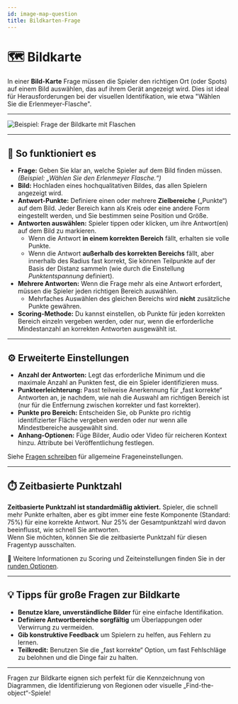 ```yaml
---
id: image-map-question
title: Bildkarten-Frage
---
```


# 🗺️ Bildkarte

In einer **Bild-Karte** Frage müssen die Spieler den richtigen Ort (oder Spots) auf einem Bild auswählen, das auf ihrem Gerät angezeigt wird. Dies ist ideal für Herausforderungen bei der visuellen Identifikation, wie etwa "Wählen Sie die Erlenmeyer-Flasche".

---

![Beispiel: Frage der Bildkarte mit Flaschen](/images/question-modes/image-map/image-map-example.png)

---

## 📝 So funktioniert es

- **Frage:** Geben Sie klar an, welche Spieler auf dem Bild finden müssen.\
  _(Beispiel: „Wählen Sie den Erlenmeyer Flasche.“)_
- **Bild:** Hochladen eines hochqualitativen Bildes, das allen Spielern angezeigt wird.
- **Antwort-Punkte:** Definiere einen oder mehrere **Zielbereiche** („Punkte“) auf dem Bild. Jeder Bereich kann als Kreis oder eine andere Form eingestellt werden, und Sie bestimmen seine Position und Größe.
- **Antworten auswählen:** Spieler tippen oder klicken, um ihre Antwort(en) auf dem Bild zu markieren.
  - Wenn die Antwort **in einem korrekten Bereich** fällt, erhalten sie volle Punkte.
  - Wenn die Antwort **außerhalb des korrekten Bereichs** fällt, aber innerhalb des Radius fast korrekt, Sie können Teilpunkte auf der Basis der Distanz sammeln (wie durch die Einstellung _Punktentspannung_ definiert).
- **Mehrere Antworten:** Wenn die Frage mehr als eine Antwort erfordert, müssen die Spieler jeden richtigen Bereich auswählen.
  - Mehrfaches Auswählen des gleichen Bereichs wird **nicht** zusätzliche Punkte gewähren.
- **Scoring-Methode:** Du kannst einstellen, ob Punkte für jeden korrekten Bereich einzeln vergeben werden, oder nur, wenn die erforderliche Mindestanzahl an korrekten Antworten ausgewählt ist.

---

## ⚙️ Erweiterte Einstellungen

- **Anzahl der Antworten:** Legt das erforderliche Minimum und die maximale Anzahl an Punkten fest, die ein Spieler identifizieren muss.
- **Punkteerleichterung:** Passt teilweise Anerkennung für „fast korrekte“ Antworten an, je nachdem, wie nah die Auswahl am richtigen Bereich ist (nur für die Entfernung zwischen korrekter und fast korrekter).
- **Punkte pro Bereich:** Entscheiden Sie, ob Punkte pro richtig identifizierter Fläche vergeben werden oder nur wenn alle Mindestbereiche ausgewählt sind.
- **Anhang-Optionen:** Füge Bilder, Audio oder Video für reicheren Kontext hinzu. Attribute bei Veröffentlichung festlegen.

Siehe [Fragen schreiben](../editor/005-writing-questions.md) für allgemeine Frageneinstellungen.

---

## ⏱️ Zeitbasierte Punktzahl

**Zeitbasierte Punktzahl ist standardmäßig aktiviert.** Spieler, die schnell mehr Punkte erhalten, aber es gibt immer eine feste Komponente (Standard: 75%) für eine korrekte Antwort. Nur 25% der Gesamtpunktzahl wird davon beeinflusst, wie schnell Sie antworten.\
Wenn Sie möchten, können Sie die zeitbasierte Punktzahl für diesen Fragentyp ausschalten.

📘 Weitere Informationen zu Scoring und Zeiteinstellungen finden Sie in der [runden Optionen](../editor/008-round-options.md#scoring).

---

## 💡 Tipps für große Fragen zur Bildkarte

- **Benutze klare, unverständliche Bilder** für eine einfache Identifikation.
- **Definiere Antwortbereiche sorgfältig** um Überlappungen oder Verwirrung zu vermeiden.
- **Gib konstruktive Feedback** um Spielern zu helfen, aus Fehlern zu lernen.
- **Teilkredit:** Benutzen Sie die „fast korrekte“ Option, um fast Fehlschläge zu belohnen und die Dinge fair zu halten.

---

Fragen zur Bildkarte eignen sich perfekt für die Kennzeichnung von Diagrammen, die Identifizierung von Regionen oder visuelle „Find-the-object“-Spiele!
